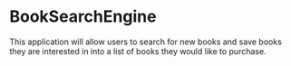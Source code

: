 # BookSearchEngine
This application will allow users to search for new books and save books they are interested in into a list of books they would like to purchase. 
